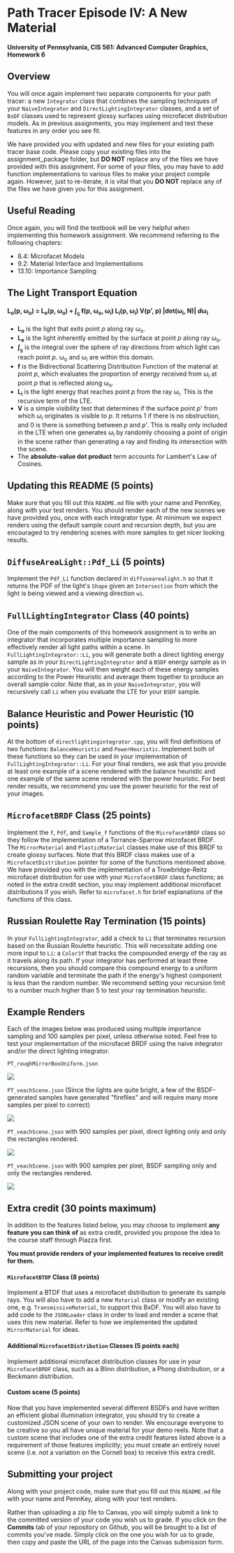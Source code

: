 Path Tracer Episode IV: A New Material
======================

**University of Pennsylvania, CIS 561: Advanced Computer Graphics, Homework 6**

Overview
------------
You will once again implement two separate components for your path tracer: a
new `Integrator` class that combines the sampling techniques of your
`NaiveIntegrator` and `DirectLightingIntegrator` classes, and a set of `BxDF`
classes used to represent glossy surfaces using microfacet distribution models.
As in previous assignments, you may implement and test these features in any
order you see fit.

We have provided you with updated and new files for your existing path tracer
base code. Please copy your existing files into the assignment_package folder,
but __DO NOT__ replace any of the files we have provided with this assignment.
For some of your files, you may have to add function implementations to
various files to make your project compile again. However, just to re-iterate,
it is vital that you __DO NOT__ replace any of the files we have given you
for this assignment.

Useful Reading
---------
Once again, you will find the textbook will be very helpful when implementing
this homework assignment. We recommend referring to the following chapters:
* 8.4: Microfacet Models
* 9.2: Material Interface and Implementations
* 13.10: Importance Sampling

The Light Transport Equation
--------------
#### L<sub>o</sub>(p, &#969;<sub>o</sub>) = L<sub>e</sub>(p, &#969;<sub>o</sub>) + &#8747;<sub><sub>S</sub></sub> f(p, &#969;<sub>o</sub>, &#969;<sub>i</sub>) L<sub>i</sub>(p, &#969;<sub>i</sub>) V(p', p) |dot(&#969;<sub>i</sub>, N)| _d_&#969;<sub>i</sub>

* __L<sub>o</sub>__ is the light that exits point _p_ along ray &#969;<sub>o</sub>.
* __L<sub>e</sub>__ is the light inherently emitted by the surface at point _p_
along ray &#969;<sub>o</sub>.
* __&#8747;<sub><sub>S</sub></sub>__ is the integral over the sphere of ray
directions from which light can reach point _p_. &#969;<sub>o</sub> and
&#969;<sub>i</sub> are within this domain.
* __f__ is the Bidirectional Scattering Distribution Function of the material at
point _p_, which evaluates the proportion of energy received from
&#969;<sub>i</sub> at point _p_ that is reflected along &#969;<sub>o</sub>.
* __L<sub>i</sub>__ is the light energy that reaches point _p_ from the ray
&#969;<sub>i</sub>. This is the recursive term of the LTE.
* __V__ is a simple visibility test that determines if the surface point _p_' from
which &#969;<sub>i</sub> originates is visible to _p_. It returns 1 if there is
no obstruction, and 0 is there is something between _p_ and _p_'. This is really
only included in the LTE when one generates &#969;<sub>i</sub> by randomly
choosing a point of origin in the scene rather than generating a ray and finding
its intersection with the scene.
* The __absolute-value dot product__ term accounts for Lambert's Law of Cosines.

Updating this README (5 points)
-------------
Make sure that you fill out this `README.md` file with your name and PennKey,
along with your test renders. You should render each of the new scenes we have
provided you, once with each integrator type. At minimum we expect renders using
the default sample count and recursion depth, but you are encouraged to try
rendering scenes with more samples to get nicer looking results.

`DiffuseAreaLight::Pdf_Li` (5 points)
---------
Implement the `Pdf_Li` function declared in `diffusearealight.h` so that it
returns the PDF of the light's `Shape` given an `Intersection` from which the
light is being viewed and a viewing direction `wi`.

`FullLightingIntegrator` Class (40 points)
-----------
One of the main components of this homework assignment is to write an integrator
that incorporates multiple importance sampling to more effectively render all
light paths within a scene. In `FullLightingIntegrator::Li`, you will generate
both a direct lighting energy sample as in your `DirectLightingIntegrator` and a
`BSDF` energy sample as in your `NaiveIntegrator`. You will then weight each of
these energy samples according to the Power Heuristic and average them together
to produce an overall sample color. Note that, as in your `NaiveIntegrator`, you
will recursively call `Li` when you evaluate the LTE for your `BSDF` sample.

Balance Heuristic and Power Heuristic (10 points)
----------
At the bottom of `directlightingintegrator.cpp`, you will find definitions of
two functions: `BalanceHeuristic` and `PowerHeuristic`. Implement both of these
functions so they can be used in your implementation of
`FullLightingIntegrator::Li`. For your final renders, we ask that you provide
at least one example of a scene rendered with the balance heuristic and one
example of the same scene rendered with the power heuristic. For best render
results, we recommend you use the power heuristic for the rest of your images.

`MicrofacetBRDF` Class (25 points)
-------------
Implement the `f`, `Pdf`, and `Sample_f` functions of the `MicrofacetBRDF`
class so they follow the implementation of a Torrance-Sparrow microfacet BRDF.
The `MirrorMaterial` and `PlasticMaterial` classes make use of this BRDF
to create glossy surfaces. Note that this BRDF class makes use of a
`MicrofacetDistribution` pointer for some of the functions mentioned above.
We have provided you with the implementation of a Trowbridge-Reitz microfacet
distribution for use with your `MicrofacetBRDF` class functions; as noted in the
extra credit section, you may implement additional microfacet distributions if
you wish. Refer to `microfacet.h` for brief explanations of the functions of
this class.

Russian Roulette Ray Termination (15 points)
-------
In your `FullLightingIntegrator`, add a check to `Li` that terminates recursion
based on the Russian Roulette heuristic. This will necessitate adding one more
input to `Li`: a `Color3f` that tracks the compounded energy of the ray as it
travels along its path. If your integrator has performed at least three
recursions, then you should compare this compound energy to a uniform random
variable and terminate the path if the energy's highest component is less than
the random number. We recommend setting your recursion limit to a number much
higher than 5 to test your ray termination heuristic.

Example Renders
--------
Each of the images below was produced using multiple importance sampling and 100
samples per pixel, unless otherwise noted. Feel free to test your implementation
of the microfacet BRDF using the naive integrator and/or the direct lighting
integrator.

`PT_roughMirrorBoxUniform.json`

![](./roughmirror100SamplesMIS.png)

`PT_veachScene.json` (Since the lights are quite bright, a few of the
  BSDF-generated samples have generated "fireflies" and will require many more
  samples per pixel to correct)

![](./Veach100MIS.png)

`PT_veachScene.json` with 900 samples per pixel, direct lighting only and only
the rectangles rendered.

![](./Veach900Direct.png)

`PT_veachScene.json` with 900 samples per pixel, BSDF sampling only and only
the rectangles rendered.

![](./Veach900Naive.png)

Extra credit (30 points maximum)
-----------
In addition to the features listed below, you may choose to implement __any
feature you can think of__ as extra credit, provided you propose the idea to the
course staff through Piazza first.

__You must provide renders of your implemented features to receive credit for
them.__

#### `MicrofacetBTDF` Class (8 points)
Implement a BTDF that uses a microfacet distribution to generate its sample
rays. You will also have to add a new `Material` class or modify an existing
one, e.g. `TransmissiveMaterial`, to support this BxDF. You will also have to
add code to the `JSONLoader` class in order to load and render a scene that uses
this new material. Refer to how we implemented the updated `MirrorMaterial` for
ideas.

#### Additional `MicrofacetDistribution` Classes (5 points each)
Implement additional microfacet distribution classes for use in your
`MicrofacetBRDF` class, such as a Blinn distribution, a Phong distribution, or a
 Beckmann distribution.

#### Custom scene (5 points)
Now that you have implemented several different BSDFs and have written an
efficient global illumination integrator, you should try to create a customized
JSON scene of your own to render. We encourage everyone to be creative so you
all have unique material for your demo reels. Note that a custom scene that
includes one of the extra credit features listed above is a requirement of
those features implicitly; you must create an entirely novel scene (i.e. not
a variation on the Cornell box) to receive this extra credit.

Submitting your project
--------------
Along with your project code, make sure that you fill out this `README.md` file
with your name and PennKey, along with your test renders.

Rather than uploading a zip file to Canvas, you will simply submit a link to
the committed version of your code you wish us to grade. If you click on the
__Commits__ tab of your repository on Github, you will be brought to a list of
commits you've made. Simply click on the one you wish for us to grade, then copy
and paste the URL of the page into the Canvas submission form.
